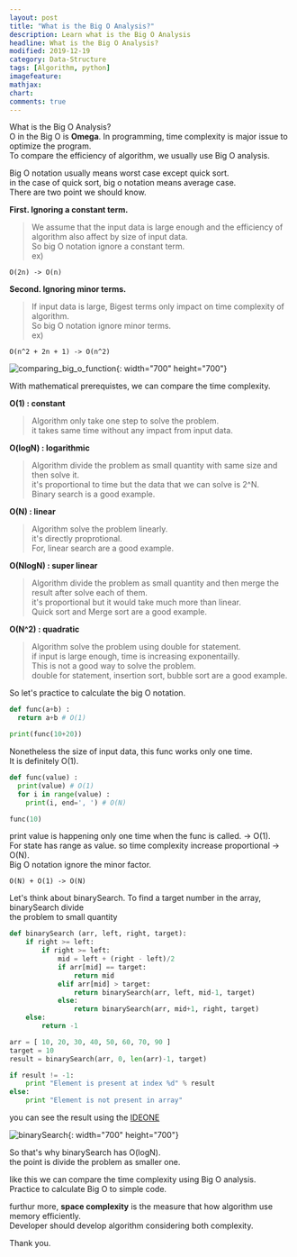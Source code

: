 ```yaml
---
layout: post
title: "What is the Big O Analysis?"
description: Learn what is the Big O Analysis
headline: What is the Big O Analysis?
modified: 2019-12-19
category: Data-Structure
tags: [Algorithm, python]
imagefeature:
mathjax:
chart:
comments: true
---
```

What is the Big O Analysis?<br>
O in the Big O is **Omega**. In programming, time complexity is major issue to optimize the program.<br>
To compare the efficiency of algorithm, we usually use Big O analysis.<br>

Big O notation usually means worst case except quick sort.<br>
in the case of quick sort, big o notation means average case.<br>
There are two point we should know.<br>

**First. Ignoring a constant term.**<br>
>We assume that the input data is large enough and the efficiency of algorithm also affect by size of input data.<br>
>So big O notation ignore a constant term.<br>
>ex)<br>
```
O(2n) -> O(n)
```

**Second. Ignoring minor terms.**<br>
>If input data is large, Bigest terms only impact on time complexity of algorithm.<br>
>So big O notation ignore minor terms.<br>
>ex)<br>
```
O(n^2 + 2n + 1) -> O(n^2)
```

![comparing_big_o_function](hjunlee91.github.io\images\comparing_big_o_function.jpeg){: width="700" height="700"}

With mathematical prerequistes, we can compare the time complexity.<br>

**O(1) : constant**<br>
>Algorithm only take one step to solve the problem.<br>
>it takes same time without any impact from input data.<br>

**O(logN) : logarithmic**<br>
>Algorithm divide the problem as small quantity with same size and then solve it.<br>
>it's proportional to time but the data that we can solve is 2^N.<br>
>Binary search is a good example.<br>

**O(N) : linear**<br>
>Algorithm solve the problem linearly.<br>
>it's directly proprotional.<br>
>For, linear search are a good example.<br>

**O(NlogN) : super linear**<br>
>Algorithm divide the problem as small quantity and then merge the result after solve each of them.<br>
>it's proportional but it would take much more than linear.<br>
>Quick sort and Merge sort are a good example.<br>

**O(N^2) : quadratic**<br>
>Algorithm solve the problem using double for statement.<br>
>if input is large enough, time is increasing exponentailly.<br>
>This is not a good way to solve the problem.<br>
>double for statement, insertion sort, bubble sort are a good example.<br>

So let's practice to calculate the big O notation.

```python
def func(a+b) :
  return a+b # O(1)

print(func(10+20))
```

Nonetheless the size of input data, this func works only one time.<br>
It is definitely O(1). <br>


```python
def func(value) :
  print(value) # O(1)
  for i in range(value) :
    print(i, end=', ') # O(N)

func(10)
```

print value is happening only one time when the func is called. -> O(1).<br>
For state has range as value. so time complexity increase proportional -> O(N).<br>
Big O notation ignore the minor factor.<br>
```
O(N) + O(1) -> O(N)
```

Let's think about binarySearch. To find a target number in the array, binarySearch divide<br>
the problem to small quantity<br>

```python
def binarySearch (arr, left, right, target):
    if right >= left:
        if right >= left:
            mid = left + (right - left)/2
            if arr[mid] == target:
                return mid
            elif arr[mid] > target:
                return binarySearch(arr, left, mid-1, target)
            else:
                return binarySearch(arr, mid+1, right, target)
    else:  
        return -1

arr = [ 10, 20, 30, 40, 50, 60, 70, 90 ]
target = 10
result = binarySearch(arr, 0, len(arr)-1, target)

if result != -1:
    print "Element is present at index %d" % result
else:
    print "Element is not present in array"
```

you can see the result using the [IDEONE](https://ideone.com/ideone/Index/submit/)

![binarySearch](hjunlee91.github.io\images\binarysearch.png){: width="700" height="700"}

So that's why binarySearch has O(logN).<br>
the point is divide the problem as smaller one.<br>

like this we can compare the time complexity using Big O analysis.<br>
Practice to calculate Big O to simple code.<br>

furthur more, **space complexity** is the measure that how algorithm use memory efficiently.<br>
Developer should develop algorithm considering both complexity.<br>

Thank you.

